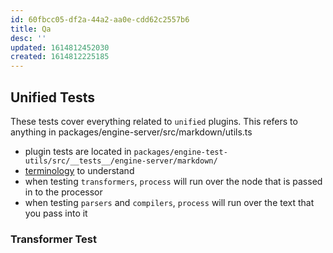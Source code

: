 ```yaml
---
id: 60fbcc05-df2a-44a2-aa0e-cdd62c2557b6
title: Qa
desc: ''
updated: 1614812452030
created: 1614812225185
---
```


## Unified Tests

These tests cover everything related to `unified` plugins. This refers to anything in packages/engine-server/src/markdown/utils.ts

- plugin tests are located in `packages/engine-test-utils/src/__tests__/engine-server/markdown/`
- [terminology](https://www.kevinslin.com/notes/09b6c659-3fe3-4a7d-98f9-47e7167cca5b.html) to understand
- when testing `transformers`, `process` will run over the node that is passed in to the processor
- when testing `parsers` and `compilers`, `process` will run over the text that you pass into it 

### Transformer Test